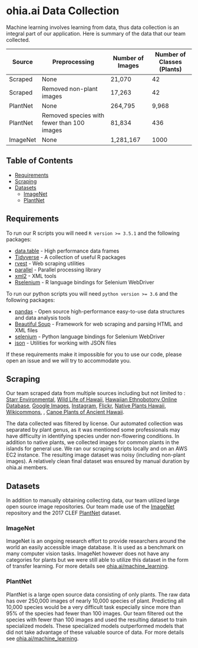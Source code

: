 # ohia.ai Data Collection

Machine learning involves learning from data, thus data collection is an integral part of our application.  Here is summary of the data that our team collected.

| Source | Preprocessing | Number of Images | Number of Classes (Plants) |
| -------| ------------- |----------------- | -------------------------- |
| Scraped | None | 21,070 | 42 |
| Scraped | Removed non-plant images | 17,263 | 42 |
| PlantNet | None | 264,795 | 9,968 |
| PlantNet | Removed species with fewer than 100 images | 81,834 | 436 |
| ImageNet | None | 1,281,167 | 1000 |

## Table of Contents

* [Requirements](#requirements)
* [Scraping](#scraping)
* [Datasets](#datasets)
   * [ImageNet](#imagenet)
   * [PlantNet](#plantnet)


## Requirements

To run our R scripts you will need `R version >= 3.5.1` and the following packages:
* [data.table](https://cran.r-project.org/web/packages/data.table/vignettes/datatable-intro.html) - High performance data frames
* [Tidyverse](https://www.tidyverse.org/l) - A collection of useful R packages
* [rvest](https://github.com/hadley/rvest) - Web scraping utilities
* [parallel](https://stat.ethz.ch/R-manual/R-devel/library/parallel/doc/parallel.pdf) - Parallel processing library
* [xml2](https://github.com/r-lib/xml2) - XML tools
* [Rselenium](https://ropensci.org/tutorials/rselenium_tutorial/) - R language bindings for Selenium WebDriver

To run our python scripts you will need `python version >= 3.6` and the following packages:
* [pandas](https://pandas.pydata.org/) - Open source high-performance easy-to-use data structures and data analysis tools
* [Beautiful Soup](https://www.crummy.com/software/BeautifulSoup/bs4/doc/) - Framework for web scraping and parsing HTML and XML files
* [selenium](https://pypi.org/project/selenium/) - Python language bindings for Selenium WebDriver
* [json](https://docs.python.org/3/library/json.html) - Utilities for working with JSON files

If these requirements make it impossible for you to use our code, please open an issue and we will try to accommodate you.


## Scraping

Our team scraped data from multiple sources including but not limited to : [Starr Environmental](http://starrenvironmental.com/images/), [Wild Life of Hawaii](https://wildlifeofhawaii.com/flowers/category/native-status/native-plants/), [Hawaiian Ethnobotony Online Database](http://data.bishopmuseum.org/ethnobotanydb/ethnobotany.php?b=list&amp;o=2), [Google Images](https://www.google.com/imghp?hl=en&tab=wi&authuser=0), [Instagram](https://www.instagram.com/?hl=en), [Flickr](https://www.flickr.com/), [Native Plants Hawaii](http://nativeplants.hawaii.edu/), [Wikicommons](https://commons.wikimedia.org/wiki/Main_Page), , [Canoe Plants of Ancient Hawaii](http://www.canoeplants.com/contents.html).

The data collected was filtered by license.  Our automated collection was separated by plant genus, as it was mentioned some professionals may have difficulty in identifying species under non-flowering conditions. In addition to native plants, we collected images for common plants in the islands for general use. We ran our scraping scripts locally and on an AWS EC2 instance.  The resulting image dataset was noisy (including non-plant images). A relatively clean final dataset was ensured by manual duration by ohia.ai members.


## Datasets

In addition to manually obtaining collecting data, our team utilized large open source image repositories. Our team made use of the [ImageNet](http://www.image-net.org/) repository and the 2017 CLEF [PlantNet](https://www.imageclef.org/lifeclef/2017/plant) dataset.

### ImageNet

ImageNet is an ongoing research effort to provide researchers around the world an easily accessible image database.  It is used as a benchmark on many computer vision tasks. ImageNet however does not have any categories for plants but we were still able to utilize this dataset in the form of transfer learning.  For more details see [ohia.ai/machine_learning](https://github.com/HACC2018/ohia.ai/tree/master/data_collection).

### PlantNet

PlantNet is a large open source data consisting of only plants.  The raw data has over 250,000 images of nearly 10,000 species of plant.  Predicting all 10,000 species would be a very difficult task especially since more than 95% of the species had fewer than 100 images.  Our team filtered out the species with fewer than 100 images and used the resulting dataset to train specialized models.  These specialized models outperformed models that did not take advantage of these valuable source of data.  For more details see [ohia.ai/machine_learning](https://github.com/HACC2018/ohia.ai/tree/master/data_collection).



